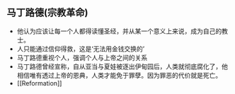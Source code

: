 ## 马丁路德(宗教革命)
- 他认为应该让每一个人都得读懂圣经，并从某一个意义上来说，成为自己的教士。
- 人只能通过信仰得救，这是‘无法用金钱交换的’
- 马丁路德重视个人，强调个人与上帝之间的关系
- 马丁路德曾经宣称，自从亚当与夏娃被逐出伊甸园后，人类就彻底腐化了，他相信唯有透过上帝的恩典，人类才能免于罪孽。因为罪恶的代价就是死亡。
- [[Reformation]]